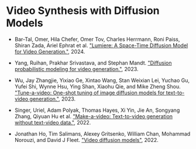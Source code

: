 # Video Synthesis with Diffusion Models

- Bar-Tal, Omer, Hila Chefer, Omer Tov, Charles Herrmann, Roni Paiss, Shiran Zada, Ariel Ephrat et al. ["Lumiere: A Space-Time Diffusion Model for Video Generation."](https://lumiere-video.github.io/), 2024.

- Yang, Ruihan, Prakhar Srivastava, and Stephan Mandt. ["Diffusion probabilistic modeling for video generation."](https://arxiv.org/pdf/2203.09481.pdf), 2023.

- Wu, Jay Zhangjie, Yixiao Ge, Xintao Wang, Stan Weixian Lei, Yuchao Gu, Yufei Shi, Wynne Hsu, Ying Shan, Xiaohu Qie, and Mike Zheng Shou. ["Tune-a-video: One-shot tuning of image diffusion models for text-to-video generation."](https://openaccess.thecvf.com/content/ICCV2023/papers/Wu_Tune-A-Video_One-Shot_Tuning_of_Image_Diffusion_Models_for_Text-to-Video_Generation_ICCV_2023_paper.pdf), 2023.

- Singer, Uriel, Adam Polyak, Thomas Hayes, Xi Yin, Jie An, Songyang Zhang, Qiyuan Hu et al. ["Make-a-video: Text-to-video generation without text-video data."](https://arxiv.org/pdf/2209.14792.pdf), 2022.

- Jonathan Ho, Tim Salimans, Alexey Gritsenko, William Chan, Mohammad Norouzi, and David J Fleet. ["Video diffusion models"](https://arxiv.org/pdf/2204.03458.pdf), 2022.


